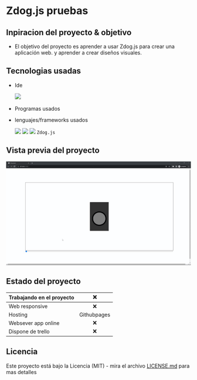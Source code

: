 # Zdog.js pruebas 

## Inpiracion del proyecto & objetivo

-  El objetivo del proyecto es aprender a usar Zdog.js para crear una aplicación web. y aprender a crear diseños visuales.

## Tecnologias usadas

- Ide
    <!-- visual studio code -->
    <code><img height="25" src="https://img.shields.io/badge/Visual_Studio_Code-0078D4?style=for-the-badge&logo=visual%20studio%20code&logoColor=white"></code>

- Programas usados
- lenguajes/frameworks usados
  
    <code><img height="30" src="https://img.shields.io/badge/HTML5-E34F26?style=for-the-badge&logo=html5&logoColor=white"></code><!-- css -->
    <code><img height="30" src="https://img.shields.io/badge/CSS3-1572B6?style=for-the-badge&logo=css3&logoColor=white"></code><!-- javascript -->
    <code><img src="https://img.shields.io/badge/JavaScript-323330?style=for-the-badge&logo=javascript&logoColor=F7DF1E"></img></code>
    <code>Zdog.js</code>

## Vista previa del proyecto

<img src="project-preview.gif" aling="center" width="1000"></img>

## Estado del proyecto

|Trabajando en el proyecto|❌|
| -------------------------- | :----------------: |
|            Web responsive  |      ❌        |
|           Hosting          |   Githubpages |
| Websever app online        |         ❌    |  
| Dispone de trello          |         ❌    |  


## Licencia

Este proyecto está bajo la Licencia (MIT) - mira el archivo [LICENSE.md](LICENSE.md)  para mas detalles

<!-- ## !codigo temporal¡
## git update code
```shell
git add -A && git commit -a -m \"update\" && git push
```

## sass compiler code
```shell
sass -w --style compressed assets/styles/sass/main.scss assets/styles/css/main.css
``` -->

<!-- emojis  -->
<!-- https://tutorialmarkdown.com/emojis -->
